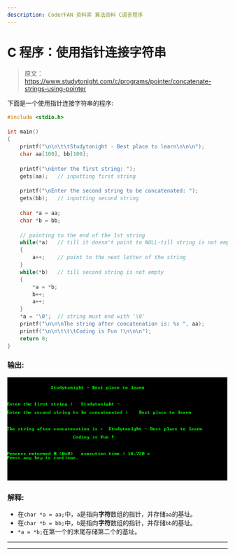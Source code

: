 ```yaml
---
description: CoderFAN 资料库 算法资料 C语言程序
---
```


# C 程序：使用指针连接字符串

> 原文：<https://www.studytonight.com/c/programs/pointer/concatenate-strings-using-pointer>

下面是一个使用指针连接字符串的程序:

```cpp
#include <stdio.h>

int main()
{
    printf("\n\n\t\tStudytonight - Best place to learn\n\n\n");
    char aa[100], bb[100];

    printf("\nEnter the first string: ");
    gets(aa);   // inputting first string

    printf("\nEnter the second string to be concatenated: ");
    gets(bb);   // inputting second string

    char *a = aa;
    char *b = bb;

    // pointing to the end of the 1st string
    while(*a)   // till it doesn't point to NULL-till string is not empty
    {
        a++;    // point to the next letter of the string
    }
    while(*b)   // till second string is not empty
    {
        *a = *b;
        b++;
        a++;
    }
    *a = '\0';  // string must end with '\0'
    printf("\n\n\nThe string after concatenation is: %s ", aa);
    printf("\n\n\t\t\tCoding is Fun !\n\n\n");
    return 0;
}
```

### 输出:

![Program to Concatenate Strings using Pointer in C language](img/549f094de6e5695b468af0de190906e1.png)

### 解释:

*   在`char *a = aa;`中，`a`是指向**字符**数组的指针，并存储`aa`的基址。
*   在`char *b = bb;`中，`b`是指向**字符**数组的指针，并存储`bb`的基址。
*   `*a = *b;`在第一个的末尾存储第二个的基址。

* * *

* * *